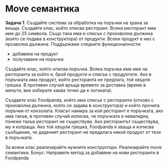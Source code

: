# Move семантика

**Задача 1**. Създайте система за обработка на поръчки на храна за вкъщи. Създайте клас, който описва ресторант. Всеки ресторант има име до 25 символа. Също така има и списък с произволна дължина (която се подава в конструктора) от продукти. Всеки продукт е низ с прозволна дължина. Поддържаме следните функционалности:
- добавяне на продукт
- получаване на поръчка

Създайте клас, който описва поръчка. Всяка поръчка има име на ресторанта за който е, брой продукти и списък с продуктите. Ако в поръчката има продукт, който ресторанта не предлага, той хвърля грешка. В противен случай връща времето за доставка (време в минути, вие избирате каква точно да е логиката). 

Създаите клас Foodpanda, който има списък с ресторанти (отново с произволна дължина, която се задава в конструктора) и който прочита поръчки от конзолата. Класът намира за кой ресторант е поръчката, ако има такъв, в противен случай изписва, че поръчката е невалидна, понеже такъв ресторант не съществува. Ако ресторантът съществува, му я изпраща. Ако той хвърли грешка, Foodpanda я хваща и изписва съобщение, че даденият ресторант не предалага някой продукт от тези в поръчката. 

За всеки клас реализирайте нужните конструктори. Реализирайте move семантики. Бонус: Направете метод за добавяне на нови ресторанти в Foodpanda